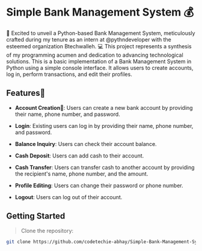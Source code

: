 # Simple Bank Management System 💰

🚀 Excited to unveil a Python-based Bank Management System, meticulously crafted during my tenure as an intern at @pythndeveloper with the esteemed organization Btechwalleh. 💻 This project represents a synthesis of my programming acumen and dedication to advancing technological solutions. 
This is a basic implementation of a Bank Management System in Python using a simple console interface. It allows users to create accounts, log in, perform transactions, and edit their profiles.

## Features🔐

- **Account Creation🚀**: Users can create a new bank account by providing their name, phone number, and password.

- **Login**: Existing users can log in by providing their name, phone number, and password.

- **Balance Inquiry**: Users can check their account balance.

- **Cash Deposit**: Users can add cash to their account.

- **Cash Transfer**: Users can transfer cash to another account by providing the recipient's name, phone number, and the amount.

- **Profile Editing**: Users can change their password or phone number.

- **Logout**: Users can log out of their account.

## Getting Started

> Clone the repository:

   ```bash
   git clone https://github.com/codetechie-abhay/Simple-Bank-Management-System.git

